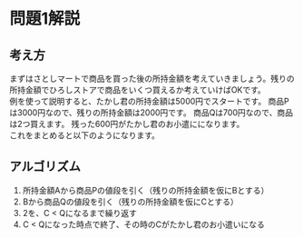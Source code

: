 # 問題1解説

## 考え方
まずはさとしマートで商品を買った後の所持金額を考えていきましょう。残りの所持金額でひろしストアで商品をいくつ買えるか考えていけばOKです。  
例を使って説明すると、たかし君の所持金額は5000円でスタートです。
商品Pは3000円なので、残りの所持金額は2000円です。
商品Qは700円なので、商品は2つ買えます。
残った600円がたかし君のお小遣にになります。  
これをまとめると以下のようになります。

## アルゴリズム

1. 所持金額Aから商品Pの値段を引く（残りの所持金額を仮にBとする）
1. Bから商品Qの値段を引く（残りの所持金額を仮にCとする）
1. 2を、C < Qになるまで繰り返す
1. C < Qになった時点で終了、その時のCがたかし君のお小遣いになる
